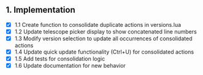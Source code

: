 ## 1. Implementation
- [x] 1.1 Create function to consolidate duplicate actions in versions.lua
- [x] 1.2 Update telescope picker display to show concatenated line numbers
- [x] 1.3 Modify version selection to update all occurrences of consolidated actions
- [x] 1.4 Update quick update functionality (Ctrl+U) for consolidated actions
- [x] 1.5 Add tests for consolidation logic
- [x] 1.6 Update documentation for new behavior